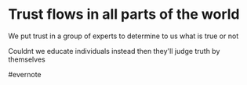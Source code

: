# Trust flows in all parts of the world

We put trust in a group of experts to determine to us what is true or not

Couldnt we educate individuals instead then they'll judge truth by themselves

\#evernote

